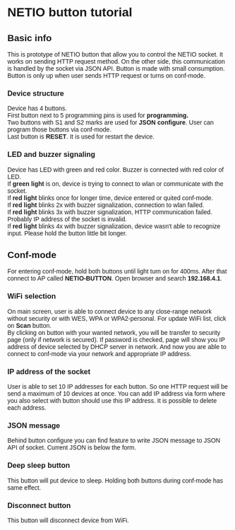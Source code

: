 <html>
<head>
<style>
        body {
            font-family: "Helvetica",serif;

        }
    )
</style>
</head>
<body>
<h1>NETIO button tutorial</h1>
<h2>Basic info</h2>
<p>
This is prototype of NETIO button that allow you to control the NETIO socket.
It works on sending HTTP request method.
On the other side, this communication is handled by the socket via JSON API. Button is made with small consumption. Button is only up when user sends HTTP request or turns on conf-mode.
</p>
<h3>Device structure</h3>
<p>
Device has 4 buttons.<br>
First button next to 5 programming pins is used for <b>programming.</b> <br>
Two buttons with S1 and S2 marks are used for <b>JSON configure</b>.
User can program those buttons via conf-mode. <br>
Last button is <b>RESET</b>. It is used for restart the device.<br>
</p>
<h3>LED and buzzer signaling</h3>
<p>
Device has LED with green and red color.
Buzzer is connected with red color of LED.<br>
If <b>green light</b> is on, device is trying to connect to wlan or communicate with the socket. <br>
If <b>red light</b> blinks once for longer time, device entered or quited conf-mode.<br> 
If <b>red light</b> blinks 2x with buzzer signalization, connection to wlan failed. <br>
If <b>red light</b> blinks 3x with buzzer signalization, HTTP communication failed.
Probably IP address of the socket is invalid. <br>
If <b>red light</b> blinks 4x with buzzer signalization, device wasn't able to recognize input. Please hold the button little bit longer.
</p>
<h2>Conf-mode</h2>
<p>
For entering conf-mode, hold both buttons until light turn on for 400ms. After that connect to AP called <b>NETIO-BUTTON</b>. Open browser and search <b>192.168.4.1</b>.
</p>
<h3>WiFi selection</h3>
<p>
On main screen, user is able to connect device to any close-range network without security or with WES, WPA or WPA2-personal. For update WiFi list, click on <b>Scan</b> button. <br>
By clicking on button with your wanted network, you will be transfer to security page (only if network is secured). If password is checked, page will show you IP address of device selected by DHCP server in network. And now you are able to connect to conf-mode via your network and appropriate IP address.
</p>
<h3>IP address of the socket</h3>
<p>
User is able to set 10 IP addresses for each button. So one HTTP request will be send a maximum of 10 devices at once. You can add IP address via form where you also select with button should use this IP address. It is possible to delete each address.
</p>
<h3>JSON message</h3>
<p>
Behind button configure you can find feature to write JSON message to JSON API of socket. Current JSON is below the form.
</p>
<h3>Deep sleep button</h3>
<p>This button will put device to sleep. Holding both buttons during conf-mode has same effect.</p>
<h3>Disconnect button</h3>
<p>This button will disconnect device from WiFi.</p>

</body>
</html>